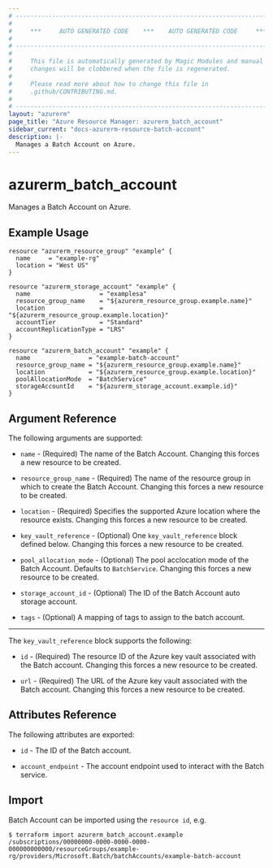 ```yaml
---
# ----------------------------------------------------------------------------
#
#     ***     AUTO GENERATED CODE    ***    AUTO GENERATED CODE     ***
#
# ----------------------------------------------------------------------------
#
#     This file is automatically generated by Magic Modules and manual
#     changes will be clobbered when the file is regenerated.
#
#     Please read more about how to change this file in
#     .github/CONTRIBUTING.md.
#
# ----------------------------------------------------------------------------
layout: "azurerm"
page_title: "Azure Resource Manager: azurerm_batch_account"
sidebar_current: "docs-azurerm-resource-batch-account"
description: |-
  Manages a Batch Account on Azure.
---
```


# azurerm_batch_account

Manages a Batch Account on Azure.


## Example Usage

```hcl
resource "azurerm_resource_group" "example" {
  name     = "example-rg"
  location = "West US"
}

resource "azurerm_storage_account" "example" {
  name                   = "examplesa"
  resource_group_name    = "${azurerm_resource_group.example.name}"
  location               = "${azurerm_resource_group.example.location}"
  accountTier            = "Standard"
  accountReplicationType = "LRS"
}

resource "azurerm_batch_account" "example" {
  name                = "example-batch-account"
  resource_group_name = "${azurerm_resource_group.example.name}"
  location            = "${azurerm_resource_group.example.location}"
  poolAllocationMode  = "BatchService"
  storageAccountId    = "${azurerm_storage_account.example.id}"
}
```

## Argument Reference

The following arguments are supported:

* `name` - (Required) The name of the Batch Account. Changing this forces a new resource to be created.

* `resource_group_name` - (Required) The name of the resource group in which to create the Batch Account. Changing this forces a new resource to be created.

* `location` - (Required) Specifies the supported Azure location where the resource exists. Changing this forces a new resource to be created.

* `key_vault_reference` - (Optional) One `key_vault_reference` block defined below. Changing this forces a new resource to be created.

* `pool_allocation_mode` - (Optional) The pool acclocation mode of the Batch Account. Defaults to `BatchService`. Changing this forces a new resource to be created.

* `storage_account_id` - (Optional) The ID of the Batch Account auto storage account.

* `tags` - (Optional) A mapping of tags to assign to the batch account.

---

The `key_vault_reference` block supports the following:

* `id` - (Required) The resource ID of the Azure key vault associated with the Batch account. Changing this forces a new resource to be created.

* `url` - (Required) The URL of the Azure key vault associated with the Batch account. Changing this forces a new resource to be created.

## Attributes Reference

The following attributes are exported:

* `id` - The ID of the Batch account.

* `account_endpoint` - The account endpoint used to interact with the Batch service.


## Import

Batch Account can be imported using the `resource id`, e.g.

```shell
$ terraform import azurerm_batch_account.example /subscriptions/00000000-0000-0000-0000-000000000000/resourceGroups/example-rg/providers/Microsoft.Batch/batchAccounts/example-batch-account
```
